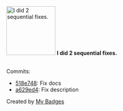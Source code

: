 <img src="https://github.com/my-badges/my-badges/blob/master/src/all-badges/fix-commit/fix-2.png?raw=true" alt="I did 2 sequential fixes." title="I did 2 sequential fixes." width="128">
<strong>I did 2 sequential fixes.</strong>
<br><br>

Commits:

- <a href="https://github.com/general-CbIC/poolex/commit/518e7488689463b60023d83b945e584e3cd249b9">518e748</a>: Fix docs
- <a href="https://github.com/general-CbIC/poolex/commit/a629ed42a31c33348406d21f706c338cf8758447">a629ed4</a>: Fix description


Created by <a href="https://github.com/my-badges/my-badges">My Badges</a>